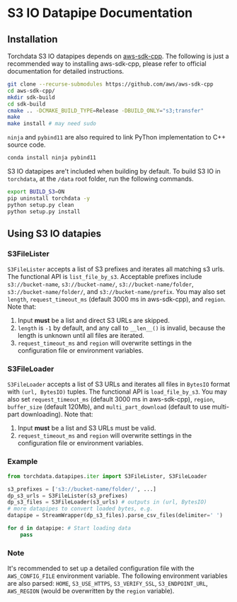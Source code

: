 # S3 IO Datapipe Documentation

## Installation

Torchdata S3 IO datapipes depends on [aws-sdk-cpp](https://github.com/aws/aws-sdk-cpp). The following is just a
recommended way to installing aws-sdk-cpp, please refer to official documentation for detailed instructions.

```bash
git clone --recurse-submodules https://github.com/aws/aws-sdk-cpp
cd aws-sdk-cpp/
mkdir sdk-build
cd sdk-build
cmake .. -DCMAKE_BUILD_TYPE=Release -DBUILD_ONLY="s3;transfer"
make
make install # may need sudo
```

`ninja` and `pybind11` are also required to link PyThon implementation to C++ source code.

```bash
conda install ninja pybind11
```

S3 IO datapipes are't included when building by default. To build S3 IO in `torchdata`, at the `/data` root folder, run
the following commands.

```bash
export BUILD_S3=ON
pip uninstall torchdata -y
python setup.py clean
python setup.py install
```

## Using S3 IO datapies

### S3FileLister

`S3FileLister` accepts a list of S3 prefixes and iterates all matching s3 urls. The functional API is `list_file_by_s3`.
Acceptable prefixes include `s3://bucket-name`, `s3://bucket-name/`, `s3://bucket-name/folder`,
`s3://bucket-name/folder/`, and `s3://bucket-name/prefix`. You may also set `length`, `request_timeout_ms` (default 3000
ms in aws-sdk-cpp), and `region`. Note that:

1. Input **must** be a list and direct S3 URLs are skipped.
2. `length` is `-1` by default, and any call to `__len__()` is invalid, because the length is unknown until all files
   are iterated.
3. `request_timeout_ms` and `region` will overwrite settings in the configuration file or environment variables.

### S3FileLoader

`S3FileLoader` accepts a list of S3 URLs and iterates all files in `BytesIO` format with `(url, BytesIO)` tuples. The
functional API is `load_file_by_s3`. You may also set `request_timeout_ms` (default 3000 ms in aws-sdk-cpp), `region`,
`buffer_size` (default 120Mb), and `multi_part_download` (default to use multi-part downloading). Note that:

1. Input **must** be a list and S3 URLs must be valid.
2. `request_timeout_ms` and `region` will overwrite settings in the configuration file or environment variables.

### Example

```py
from torchdata.datapipes.iter import S3FileLister, S3FileLoader

s3_prefixes = ['s3://bucket-name/folder/', ...]
dp_s3_urls = S3FileLister(s3_prefixes)
dp_s3_files = S3FileLoader(s3_urls) # outputs in (url, BytesIO)
# more datapipes to convert loaded bytes, e.g.
datapipe = StreamWrapper(dp_s3_files).parse_csv_files(delimiter=' ')

for d in datapipe: # Start loading data
    pass
```

### Note

It's recommended to set up a detailed configuration file with the `AWS_CONFIG_FILE` environment variable. The following
environment variables are also parsed: `HOME`, `S3_USE_HTTPS`, `S3_VERIFY_SSL`, `S3_ENDPOINT_URL`, `AWS_REGION` (would
be overwritten by the `region` variable).
